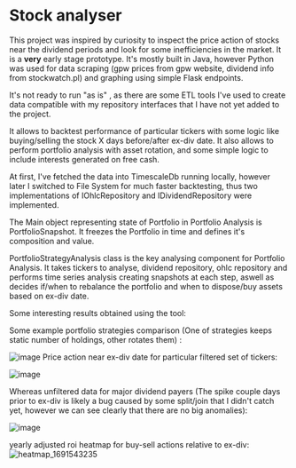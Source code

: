 # Stock analyser

This project was inspired by curiosity to inspect the price action of stocks near the dividend periods and look for some inefficiencies in the market.
It is a **very** early stage prototype. It's mostly built in Java, however Python was used for data scraping (gpw prices from gpw website, dividend info from stockwatch.pl) and graphing using simple Flask endpoints.

It's not ready to run "as is" , as there are some ETL tools I've used to create data compatible with my repository interfaces that I have not yet added to the project.

It allows to backtest performance of particular tickers with some logic like buying/selling the stock X days before/after ex-div date.
It also allows to perform portfolio analysis with asset rotation, and some simple logic to include interests generated on free cash.

At first, I've fetched the data into TimescaleDb running locally, however later I switched to File System for much faster backtesting, thus two implementations of IOhlcRepository and IDividendRepository were implemented.

The Main object representing state of Portfolio in Portfolio Analysis is PortfolioSnapshot. It freezes the Portfolio in time and defines it's composition and value.

PortfolioStrategyAnalysis class is the key analysing component for Portfolio Analysis. It takes tickers to analyse, dividend repository, ohlc repository and performs time series analysis creating snapshots at each step, aswell as decides if/when to rebalance the portfolio and when to dispose/buy assets based on ex-div date.

Some interesting results obtained using the tool:

Some example portfolio strategies comparison (One of strategies keeps static number of holdings, other rotates them) :

![image](https://github.com/adam7171512/gpw_div_backtest/assets/117537530/2fd4b617-5f1f-4792-bdaf-37e28e17e9b3)
Price action near ex-div date for particular filtered set of tickers:

![image](https://github.com/adam7171512/gpw_div_backtest/assets/117537530/1fc63b3f-2bb7-44ae-9fdf-94390f4fdd45)

Whereas unfiltered data for major dividend payers (The spike couple days prior to ex-div is likely a bug caused by some split/join that I didn't catch yet, however we can see clearly that there are no big anomalies):

![image](https://github.com/adam7171512/stock_analysis/assets/117537530/b634b5ce-60ab-4ec9-b557-000f7ce87896)

yearly adjusted roi heatmap for buy-sell actions relative to ex-div:
![heatmap_1691543235](https://github.com/adam7171512/stock_analysis/assets/117537530/f919dffd-3f27-4f4b-961a-be1aa3f9b5dd)

